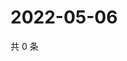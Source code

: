 # 2022-05-06

共 0 条

<!-- BEGIN WEIBO -->
<!-- 最后更新时间 Fri May 06 2022 10:46:15 GMT+0800 (China Standard Time) -->

<!-- END WEIBO -->

